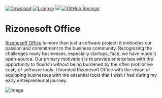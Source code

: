 [![Download](https://img.shields.io/badge/Download-green)](https://www.rizonesoft.com/downloads/rizonesoft-office/)
[![License](https://img.shields.io/badge/License-BSD%203--Clause-blue.svg)](https://opensource.org/licenses/BSD-3-Clause)
[![](https://img.shields.io/badge/Donate-PayPal-blue.svg)](https://www.paypal.com/donate/?hosted_button_id=5FK4H8N8Y7Z7S)
[![GitHub Sponsor](https://img.shields.io/github/sponsors/rizonesoft?label=Sponsor&logo=GitHub)](https://github.com/sponsors/rizonesoft)

# Rizonesoft Office
[Rizonesoft Office](https://www.rizonesoft.com/downloads/rizonesoft-office/) is more than just a software project; it embodies our passion and commitment to the business community. Recognizing the challenges many businesses, especially startups, face, we have made it open-source. Our primary motivation is to provide enterprises with the opportunity to flourish without being burdened by the often prohibitive costs of software tools. I founded Rizonesoft Office with the vision of equipping businesses with the essential tools that I wish I had during my early entrepreneurial journey.

![Image](https://www.rizonesoft.com/wp-content/uploads/2023/07/verbum-screenshot-1024x706.png.webp)

